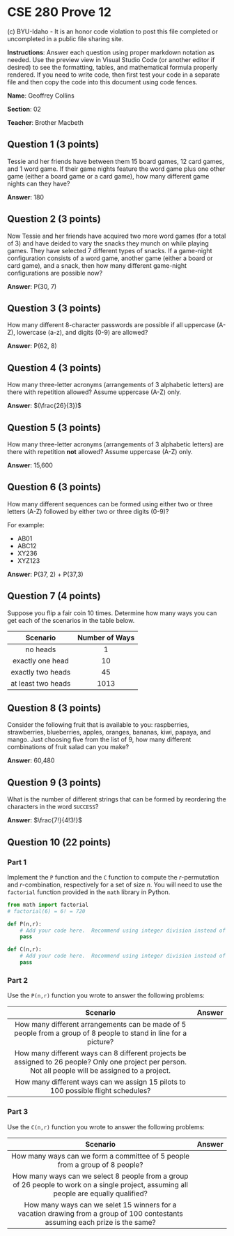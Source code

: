 # CSE 280 Prove 12

(c) BYU-Idaho - It is an honor code violation to post this
file completed or uncompleted in a public file sharing site.

**Instructions**: Answer each question using proper markdown notation as needed.  Use the preview view in Visual Studio Code (or another editor if desired) to see the formatting, tables, and mathematical formula properly rendered.  If you need to write code, then first test your code in a separate file and then copy the code into this document using code fences. 

**Name**: Geoffrey Collins

**Section**: 02

**Teacher**: Brother Macbeth

## Question 1 (3 points)

Tessie and her friends have between them 15 board games, 12 card games, and 1 word game.  If their game nights feature the word game plus one other game (either a board game or a card game), how many different game nights can they have?

**Answer**: 180

## Question 2 (3 points)

Now Tessie and her friends have acquired two more word games (for a total of 3) and have deided to vary the snacks they munch on while playing games.  They have selected 7 different types of snacks.  If a game-night configuration consists of a word game, another game (either a board or card game), and a snack, then how many different game-night configurations are possible now?

**Answer**: P(30, 7)

## Question 3 (3 points)

How many different 8-character passwords are possible if all uppercase (A-Z), lowercase (a-z), and digits (0-9) are allowed?

**Answer**: P(62, 8)

## Question 4 (3 points)

How many three-letter acronyms (arrangements of 3 alphabetic letters) are there with repetition allowed?  Assume uppercase (A-Z) only.

**Answer**: $(\frac{26}{3})$

## Question 5 (3 points)

How many three-letter acronyms (arrangements of 3 alphabetic letters) are there with repetition **not** allowed?  Assume uppercase (A-Z) only.

**Answer**: 15,600

## Question 6 (3 points)

How many different sequences can be formed using either two or three letters (A-Z) followed by either two or three digits (0-9)?

For example:
* AB01
* ABC12
* XY236
* XYZ123

**Answer**: P(37, 2) + P(37,3)

## Question 7 (4 points)

Suppose you flip a fair coin 10 times.  Determine how many ways you can get each of the scenarios in the table below.

|Scenario|Number of Ways|
|:-:|:-:|
|no heads|1|
|exactly one head|10|
|exactly two heads|45|
|at least two heads|1013|

## Question 8 (3 points)

Consider the following fruit that is available to you: raspberries, strawberries, blueberries, apples, oranges, bananas, kiwi, papaya, and mango.  Just choosing five from the list of 9, how many different combinations of fruit salad can you make?

**Answer**: 60,480

## Question 9 (3 points)

What is the number of different strings that can be formed by reordering the characters in the word `SUCCESS`?

**Answer**: $\frac{7!}{4!3!}$

## Question 10 (22 points)

### Part 1

Implement the `P` function and the `C` function to compute the $r$-permutation and $r$-combination, respectively for a set of size $n$.  You will need to use the `factorial` function provided in the `math` library in Python.

```python
from math import factorial
# factorial(6) = 6! = 720

def P(n,r):
    # Add your code here.  Recommend using integer division instead of regular division
    pass

def C(n,r):
    # Add your code here.  Recommend using integer division instead of regular division
    pass

```

### Part 2

Use the `P(n,r)` function you wrote to answer the following problems:

|Scenario|Answer|
|:-:|:-:|
|How many different arrangements can be made of 5 people from a group of 8 people to stand in line for a picture?||
|How many different ways can 8 different projects be assigned to 26 people?  Only one project per person.  Not all people will be assigned to a project.||
|How many different ways can we assign 15 pilots to 100 possible flight schedules?||

### Part 3

Use the `C(n,r)` function you wrote to answer the following problems:

|Scenario|Answer|
|:-:|:-:|
|How many ways can we form a committee of 5 people from a group of 8 people?||
|How many ways can we select 8 people from a group of 26 people to work on a single project, assuming all people are equally qualified?||
|How many ways can we selet 15 winners for a vacation drawing from a group of 100 contestants assuming each prize is the same?||


